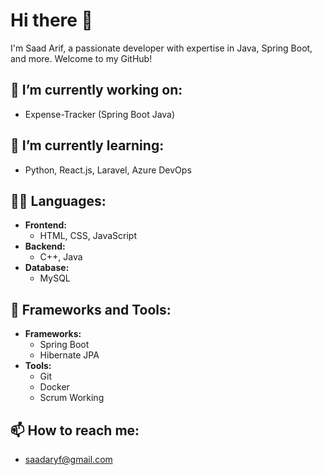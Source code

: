 # Hi there 👋
I'm Saad Arif, a passionate developer with expertise in Java, Spring Boot, and more. Welcome to my GitHub!
## 🔭 I’m currently working on:
- Expense-Tracker (Spring Boot Java)
## 🌱 I’m currently learning:
- Python, React.js, Laravel, Azure DevOps
## 🧑‍💻 Languages:
- **Frontend:**
  - HTML, CSS, JavaScript
- **Backend:**
  - C++, Java
- **Database:**
  - MySQL
## 🚀 Frameworks and Tools:
- **Frameworks:**
  - Spring Boot
  - Hibernate JPA
- **Tools:**
  - Git
  - Docker
  - Scrum Working
## 📫 How to reach me:
- saadaryf@gmail.com

